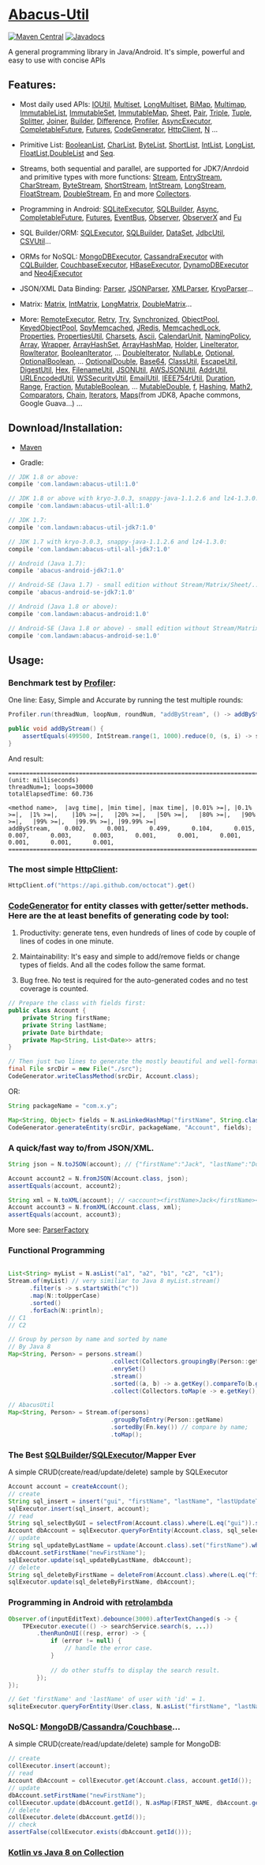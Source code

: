 # [Abacus-Util](http://www.landawn.com)

[![Maven Central](https://img.shields.io/maven-central/v/com.landawn/abacus-util.svg)](https://maven-badges.herokuapp.com/maven-central/com.landawn/abacus-util/)
[![Javadocs](https://www.javadoc.io/badge/com.landawn/abacus-util.svg)](https://www.javadoc.io/doc/com.landawn/abacus-util)

A general programming library in Java/Android. It's simple, powerful and easy to use with concise APIs

## Features:

* Most daily used APIs: [IOUtil][], [Multiset][], [LongMultiset][], [BiMap][], [Multimap][], [ImmutableList][], [ImmutableSet][], [ImmutableMap][], [Sheet][], [Pair][], [Triple][], [Tuple][], [Splitter][], [Joiner][], [Builder][], [Difference][], [Profiler][], [AsyncExecutor][], [CompletableFuture][], [Futures][], [CodeGenerator][], [HttpClient][], [N][] ...

* Primitive List: [BooleanList][], [CharList][], [ByteList][], [ShortList][], [IntList][], [LongList][], [FloatList][],[DoubleList][] and [Seq][].

* Streams, both sequential and parallel, are supported for JDK7/Anrdoid and primitive types with more functions: [Stream][], [EntryStream][], [CharStream][], [ByteStream][], [ShortStream][], [IntStream][], [LongStream][], [FloatStream][], [DoubleStream][], [Fn][] and more [Collectors][].

* Programming in Android: [SQLiteExecutor][], [SQLBuilder][], [Async][], [CompletableFuture][CompletableFuture_Android], [Futures][Futures_Android], [EventBus][], [Observer][], [ObserverX][] and [Fu][]

* SQL Builder/ORM: [SQLExecutor][], [SQLBuilder][], [DataSet][], [JdbcUtil][], [CSVUtil][]...

* ORMs for NoSQL: [MongoDBExecutor][], [CassandraExecutor][] with [CQLBuilder][], [CouchbaseExecutor][], [HBaseExecutor][], [DynamoDBExecutor][] and [Neo4jExecutor][]

* JSON/XML Data Binding: [Parser][], [JSONParser][], [XMLParser][], [KryoParser][]...

* Matrix: [Matrix][], [IntMatrix][], [LongMatrix][], [DoubleMatrix][]...

* More: [RemoteExecutor](https://static.javadoc.io/com.landawn/abacus-util/1.0/com/landawn/abacus/util/RemoteExecutor.html),
[Retry](https://static.javadoc.io/com.landawn/abacus-util/1.0/com/landawn/abacus/util/Retry.html),
[Try](https://static.javadoc.io/com.landawn/abacus-util/1.0/com/landawn/abacus/util/Try.html),
[Synchronized](https://static.javadoc.io/com.landawn/abacus-util/1.0/com/landawn/abacus/util/Synchronized.html),
[ObjectPool](https://static.javadoc.io/com.landawn/abacus-util/1.0/com/landawn/abacus/pool/ObjectPool.html),
[KeyedObjectPool](https://static.javadoc.io/com.landawn/abacus-util/1.0/com/landawn/abacus/pool/KeyedObjectPool.html),
[SpyMemcached](https://static.javadoc.io/com.landawn/abacus-util/1.0/com/landawn/abacus/cache/SpyMemcached.html),
[JRedis](https://static.javadoc.io/com.landawn/abacus-util/1.0/com/landawn/abacus/cache/JRedis.html),
[MemcachedLock](https://static.javadoc.io/com.landawn/abacus-util/1.0/com/landawn/abacus/util/MemcachedLock.html),
[Properties](https://static.javadoc.io/com.landawn/abacus-util/1.0/com/landawn/abacus/util/Properties.html),
[PropertiesUtil](https://static.javadoc.io/com.landawn/abacus-util/1.0/com/landawn/abacus/util/PropertiesUtil.html),
[Charsets](https://static.javadoc.io/com.landawn/abacus-util/1.0/com/landawn/abacus/util/Charsets.html),
[Ascii](https://static.javadoc.io/com.landawn/abacus-util/1.0/com/landawn/abacus/util/Ascii.html),
[CalendarUnit](https://static.javadoc.io/com.landawn/abacus-util/1.0/com/landawn/abacus/util/CalendarUnit.html),
[NamingPolicy](https://static.javadoc.io/com.landawn/abacus-util/1.0/com/landawn/abacus/util/NamingPolicy.html),
[Array](https://static.javadoc.io/com.landawn/abacus-util/1.0/com/landawn/abacus/util/Array.html),
[Wrapper](https://static.javadoc.io/com.landawn/abacus-util/1.0/com/landawn/abacus/util/Wrapper.html),
[ArrayHashSet](https://static.javadoc.io/com.landawn/abacus-util/1.0/com/landawn/abacus/util/ArrayHashSet.html),
[ArrayHashMap](https://static.javadoc.io/com.landawn/abacus-util/1.0/com/landawn/abacus/util/ArrayHashMap.html),
[Holder](https://static.javadoc.io/com.landawn/abacus-util/1.0/com/landawn/abacus/util/Holder.html),
[LineIterator](https://static.javadoc.io/com.landawn/abacus-util/1.0/com/landawn/abacus/util/LineIterator.html),
[RowIterator](https://static.javadoc.io/com.landawn/abacus-util/1.0/com/landawn/abacus/util/RowIterator.html),
[BooleanIterator](https://static.javadoc.io/com.landawn/abacus-util/1.0/com/landawn/abacus/util/BooleanIterator.html),
...
[DoubleIterator](https://static.javadoc.io/com.landawn/abacus-util/1.0/com/landawn/abacus/util/DoubleIterator.html),
[NullabLe](https://static.javadoc.io/com.landawn/abacus-util/1.0/com/landawn/abacus/util/NullabLe.html),
[Optional](https://static.javadoc.io/com.landawn/abacus-util/1.0/com/landawn/abacus/util/Optional.html),
[OptionalBoolean](https://static.javadoc.io/com.landawn/abacus-util/1.0/com/landawn/abacus/util/OptionalBoolean.html),
...
[OptionalDouble](https://static.javadoc.io/com.landawn/abacus-util/1.0/com/landawn/abacus/util/OptionalDouble.html),
[Base64](https://static.javadoc.io/com.landawn/abacus-util/1.0/com/landawn/abacus/util/Base64.html),
[ClassUtil](https://static.javadoc.io/com.landawn/abacus-util/1.0/com/landawn/abacus/util/ClassUtil.html),
[EscapeUtil](https://static.javadoc.io/com.landawn/abacus-util/1.0/com/landawn/abacus/util/EscapeUtil.html),
[DigestUtil](https://static.javadoc.io/com.landawn/abacus-util/1.0/com/landawn/abacus/util/DigestUtil.html),
[Hex](https://static.javadoc.io/com.landawn/abacus-util/1.0/com/landawn/abacus/util/Hex.html),
[FilenameUtil](https://static.javadoc.io/com.landawn/abacus-util/1.0/com/landawn/abacus/util/FilenameUtil.html),
[JSONUtil](https://static.javadoc.io/com.landawn/abacus-util/1.0/com/landawn/abacus/util/JSONUtil.html),
[AWSJSONUtil](https://static.javadoc.io/com.landawn/abacus-util/1.0/com/landawn/abacus/util/AWSJSONUtil.html),
[AddrUtil](https://static.javadoc.io/com.landawn/abacus-util/1.0/com/landawn/abacus/util/AddrUtil.html),
[URLEncodedUtil](https://static.javadoc.io/com.landawn/abacus-util/1.0/com/landawn/abacus/util/URLEncodedUtil.html),
[WSSecurityUtil](https://static.javadoc.io/com.landawn/abacus-util/1.0/com/landawn/abacus/util/WSSecurityUtil.html),
[EmailUtil](https://static.javadoc.io/com.landawn/abacus-util/1.0/com/landawn/abacus/util/EmailUtil.html),
[IEEE754rUtil](https://static.javadoc.io/com.landawn/abacus-util/1.0/com/landawn/abacus/util/IEEE754rUtil.html),
[Duration](https://static.javadoc.io/com.landawn/abacus-util/1.0/com/landawn/abacus/util/Duration.html),
[Range](https://static.javadoc.io/com.landawn/abacus-util/1.0/com/landawn/abacus/util/Range.html),
[Fraction](https://static.javadoc.io/com.landawn/abacus-util/1.0/com/landawn/abacus/util/Fraction.html),
[MutableBoolean](https://static.javadoc.io/com.landawn/abacus-util/1.0/com/landawn/abacus/util/MutableBoolean.html),
...
[MutableDouble](https://static.javadoc.io/com.landawn/abacus-util/1.0/com/landawn/abacus/util/MutableDouble.html),
[f](https://static.javadoc.io/com.landawn/abacus-util/1.0/com/landawn/abacus/util/f.html),
[Hashing](https://static.javadoc.io/com.landawn/abacus-util/1.0/com/landawn/abacus/hash/Hashing.html),
[Math2](https://static.javadoc.io/com.landawn/abacus-util/1.0/com/landawn/abacus/util/Math2.html),
[Comparators](https://static.javadoc.io/com.landawn/abacus-util/1.0/com/landawn/abacus/util/Comparators.html),
[Chain](https://static.javadoc.io/com.landawn/abacus-util/1.0/com/landawn/abacus/util/Chain.html),
[Iterators](https://static.javadoc.io/com.landawn/abacus-util/1.0/com/landawn/abacus/util/Iterators.html),
[Maps](https://static.javadoc.io/com.landawn/abacus-util/1.0/com/landawn/abacus/util/Maps.html)(from JDK8, Apache commons, Google Guava...) ...


## Download/Installation:

* [Maven](http://search.maven.org/#search%7Cga%7C1%7Cg%3A%22com.landawn%22)

* Gradle:
```gradle
// JDK 1.8 or above:
compile 'com.landawn:abacus-util:1.0'

// JDK 1.8 or above with kryo-3.0.3, snappy-java-1.1.2.6 and lz4-1.3.0:
compile 'com.landawn:abacus-util-all:1.0'

// JDK 1.7:
compile 'com.landawn:abacus-util-jdk7:1.0'

// JDK 1.7 with kryo-3.0.3, snappy-java-1.1.2.6 and lz4-1.3.0:
compile 'com.landawn:abacus-util-all-jdk7:1.0'

// Android (Java 1.7):
compile 'abacus-android-jdk7:1.0'

// Android-SE (Java 1.7) - small edition without Stream/Matrix/Sheet/...:
compile 'abacus-android-se-jdk7:1.0'

// Android (Java 1.8 or above):
compile 'com.landawn:abacus-android:1.0'

// Android-SE (Java 1.8 or above) - small edition without Stream/Matrix/Sheet/...:
compile 'com.landawn:abacus-android-se:1.0'
```

## Usage:

### Benchmark test by [Profiler][]:

One line: Easy, Simple and Accurate by running the test multiple rounds:
```java
Profiler.run(threadNum, loopNum, roundNum, "addByStream", () -> addByStream()).printResult();

public void addByStream() {
    assertEquals(499500, IntStream.range(1, 1000).reduce(0, (s, i) -> s += i));
}

```
And result:
```
========================================================================================================================
(unit: milliseconds)
threadNum=1; loops=30000
totalElapsedTime: 60.736

<method name>,  |avg time|, |min time|, |max time|, |0.01% >=|, |0.1% >=|,  |1% >=|,    |10% >=|,   |20% >=|,   |50% >=|,   |80% >=|,   |90% >=|,   |99% >=|,   |99.9% >=|, |99.99% >=|
addByStream,    0.002,      0.001,      0.499,      0.104,      0.015,      0.007,      0.003,      0.003,      0.001,      0.001,      0.001,      0.001,      0.001,      0.001,      
========================================================================================================================
```
### The most simple [HttpClient][]:

```java
HttpClient.of("https://api.github.com/octocat").get()
```

### [CodeGenerator](https://static.javadoc.io/com.landawn/abacus-util/1.0/com/landawn/abacus/util/CodeGenerator.html) for entity classes with getter/setter methods. Here are the at least benefits of generating code by tool:

1. Productivity: generate tens, even hundreds of lines of code by couple of lines of codes in one minute.

2. Maintainability: It's easy and simple to add/remove fields or change types of fields. And all the codes follow the same format.

3. Bug free. No test is required for the auto-generated codes and no test coverage is counted. 

```java
// Prepare the class with fields first:
public class Account {
    private String firstName;
    private String lastName;
    private Date birthdate;
    private Map<String, List<Date>> attrs;
}

// Then just two lines to generate the mostly beautiful and well-formatted entity class:
final File srcDir = new File("./src");
CodeGenerator.writeClassMethod(srcDir, Account.class);
```
OR:

```java
String packageName = "com.x.y";

Map<String, Object> fields = N.asLinkedHashMap("firstName", String.class, "lastName", String.class, "birthdate", Date.class, "attrs", "Map<String, List<java.sql.Date>>");
CodeGenerator.generateEntity(srcDir, packageName, "Account", fields);
```

### A quick/fast way to/from JSON/XML.
```java
String json = N.toJSON(account); // {"firstName":"Jack", "lastName":"Do", "birthDate":1495815803177}

Account account2 = N.fromJSON(Account.class, json);
assertEquals(account, account2);

String xml = N.toXML(account); // <account><firstName>Jack</firstName><lastName>Do</lastName><birthDate>1495815803177</birthDate></account>
Account account3 = N.fromXML(Account.class, xml);
assertEquals(account, account3);
```

More see: [ParserFactory](https://static.javadoc.io/com.landawn/abacus-util/1.0/com/landawn/abacus/parser/ParserFactory.html)

### Functional Programming
```java

List<String> myList = N.asList("a1", "a2", "b1", "c2", "c1");
Stream.of(myList) // very similiar to Java 8 myList.stream()
      .filter(s -> s.startsWith("c"))
      .map(N::toUpperCase)
      .sorted()
      .forEach(N::println);
// C1
// C2

// Group by person by name and sorted by name
// By Java 8
Map<String, Person> = persons.stream()
                             .collect(Collectors.groupingBy(Person::getName))
                             .enrySet()
                             .stream()
                             .sorted((a, b) -> a.getKey().compareTo(b.getKey())) // compare by name;
                             .collect(Collectors.toMap(e -> e.getKey(), e.getValue()));

// AbacusUtil
Map<String, Person> = Stream.of(persons)
                             .groupByToEntry(Person::getName)
                             .sortedBy(Fn.key()) // compare by name;
                             .toMap();

```

### The Best [SQLBuilder][]/[SQLExecutor][]/Mapper Ever
A simple CRUD(create/read/update/delete) sample by SQLExecutor

```java
Account account = createAccount();
// create
String sql_insert = insert("gui", "firstName", "lastName", "lastUpdateTime").into(Account.class).sql();
sqlExecutor.insert(sql_insert, account);
// read
String sql_selectByGUI = selectFrom(Account.class).where(L.eq("gui")).sql();
Account dbAccount = sqlExecutor.queryForEntity(Account.class, sql_selectByGUI, account);
// update
String sql_updateByLastName = update(Account.class).set("firstName").where(L.eq("lastName")).sql();
dbAccount.setFirstName("newFirstName");
sqlExecutor.update(sql_updateByLastName, dbAccount);
// delete
String sql_deleteByFirstName = deleteFrom(Account.class).where(L.eq("firstName)).sql();
sqlExecutor.update(sql_deleteByFirstName, dbAccount);
```

### Programming in Android with [retrolambda](https://github.com/orfjackal/retrolambda)

```java
Observer.of(inputEditText).debounce(3000).afterTextChanged(s -> {
    TPExecutor.execute(() -> searchService.search(s, ...))
        .thenRunOnUI((resp, error) -> {
            if (error != null) {
                // handle the error case.
            }
            
            // do other stuffs to display the search result.            
        });
});

// Get 'firstName' and 'lastName' of user with 'id' = 1.             
sqliteExecutor.queryForEntity(User.class, N.asList("firstName", "lastName"), eq("id", 1));
```

### NoSQL: [MongoDB][MongoDBExecutor]/[Cassandra][CassandraExecutor]/[Couchbase][CouchbaseExecutor]...
A simple CRUD(create/read/update/delete) sample for MongoDB:
```java
// create
collExecutor.insert(account);
// read
Account dbAccount = collExecutor.get(Account.class, account.getId());
// update
dbAccount.setFirstName("newFirstName");
collExecutor.update(dbAccount.getId(), N.asMap(FIRST_NAME, dbAccount.getFirstName()));
// delete
collExecutor.delete(dbAccount.getId());
// check
assertFalse(collExecutor.exists(dbAccount.getId()));
```

### [Kotlin vs Java 8 on Collection](./Java_Kotlin.md)


[IOUtil]: https://static.javadoc.io/com.landawn/abacus-util/1.0/com/landawn/abacus/util/IOUtil.html
[Multiset]: https://static.javadoc.io/com.landawn/abacus-util/1.0/com/landawn/abacus/util/Multiset.html
[LongMultiset]: https://static.javadoc.io/com.landawn/abacus-util/1.0/com/landawn/abacus/util/LongMultiset.html
[BiMap]: https://static.javadoc.io/com.landawn/abacus-util/1.0/com/landawn/abacus/util/BiMap.html
[Multimap]: https://static.javadoc.io/com.landawn/abacus-util/1.0/com/landawn/abacus/util/Multimap.html
[ImmutableList]: https://static.javadoc.io/com.landawn/abacus-util/1.0/com/landawn/abacus/util/ImmutableList.html
[ImmutableSet]: https://static.javadoc.io/com.landawn/abacus-util/1.0/com/landawn/abacus/util/ImmutableSet.html
[ImmutableMap]: https://static.javadoc.io/com.landawn/abacus-util/1.0/com/landawn/abacus/util/ImmutableMap.html
[Sheet]: https://static.javadoc.io/com.landawn/abacus-util/1.0/com/landawn/abacus/util/Sheet.html
[Pair]: https://static.javadoc.io/com.landawn/abacus-util/1.0/com/landawn/abacus/util/Pair.html
[Triple]: https://static.javadoc.io/com.landawn/abacus-util/1.0/com/landawn/abacus/util/Triple.html
[Tuple]: https://static.javadoc.io/com.landawn/abacus-util/1.0/com/landawn/abacus/util/Tuple.html
[Splitter]: https://static.javadoc.io/com.landawn/abacus-util/1.0/com/landawn/abacus/util/Splitter.html
[Joiner]: https://static.javadoc.io/com.landawn/abacus-util/1.0/com/landawn/abacus/util/Joiner.html
[Builder]: https://static.javadoc.io/com.landawn/abacus-util/1.0/com/landawn/abacus/util/Builder.html
[Difference]: https://static.javadoc.io/com.landawn/abacus-util/1.0/com/landawn/abacus/util/Difference.html
[Profiler]: https://static.javadoc.io/com.landawn/abacus-util/1.0/com/landawn/abacus/util/Profiler.html
[AsyncExecutor]: https://static.javadoc.io/com.landawn/abacus-util/1.0/com/landawn/abacus/util/AsyncExecutor.html
[CompletableFuture]: https://static.javadoc.io/com.landawn/abacus-util/1.0/com/landawn/abacus/util/CompletableFuture.html
[Futures]: https://static.javadoc.io/com.landawn/abacus-util/1.0/com/landawn/abacus/util/Futures.html
[CodeGenerator]: https://static.javadoc.io/com.landawn/abacus-util/1.0/com/landawn/abacus/util/CodeGenerator.html
[HttpClient]: https://static.javadoc.io/com.landawn/abacus-util/1.0/com/landawn/abacus/http/HttpClient.html
[N]:https://static.javadoc.io/com.landawn/abacus-util/1.0/com/landawn/abacus/util/N.html

[BooleanList]: https://static.javadoc.io/com.landawn/abacus-util/1.0/com/landawn/abacus/util/BooleanList.html
[CharList]: https://static.javadoc.io/com.landawn/abacus-util/1.0/com/landawn/abacus/util/CharList.html
[ByteList]: https://static.javadoc.io/com.landawn/abacus-util/1.0/com/landawn/abacus/util/ByteList.html
[ShortList]: https://static.javadoc.io/com.landawn/abacus-util/1.0/com/landawn/abacus/util/ShortList.html
[IntList]: https://static.javadoc.io/com.landawn/abacus-util/1.0/com/landawn/abacus/util/IntList.html
[LongList]: https://static.javadoc.io/com.landawn/abacus-util/1.0/com/landawn/abacus/util/LongList.html
[FloatList]: https://static.javadoc.io/com.landawn/abacus-util/1.0/com/landawn/abacus/util/FloatList.html
[DoubleList]: https://static.javadoc.io/com.landawn/abacus-util/1.0/com/landawn/abacus/util/DoubleList.html
[Seq]: https://static.javadoc.io/com.landawn/abacus-util/1.0/com/landawn/abacus/util/Seq.html

[Stream]: https://static.javadoc.io/com.landawn/abacus-util/1.0/com/landawn/abacus/util/stream/Stream.html
[EntryStream]: https://static.javadoc.io/com.landawn/abacus-util/1.0/com/landawn/abacus/util/stream/EntryStream.html
[CharStream]: https://static.javadoc.io/com.landawn/abacus-util/1.0/com/landawn/abacus/util/stream/CharStream.html
[ByteStream]: https://static.javadoc.io/com.landawn/abacus-util/1.0/com/landawn/abacus/util/stream/ByteStream.html
[ShortStream]: https://static.javadoc.io/com.landawn/abacus-util/1.0/com/landawn/abacus/util/stream/ShortStream.html
[IntStream]: https://static.javadoc.io/com.landawn/abacus-util/1.0/com/landawn/abacus/util/stream/IntStream.html
[LongStream]: https://static.javadoc.io/com.landawn/abacus-util/1.0/com/landawn/abacus/util/stream/LongStream.html
[FloatStream]: https://static.javadoc.io/com.landawn/abacus-util/1.0/com/landawn/abacus/util/stream/FloatStream.html
[DoubleStream]: https://static.javadoc.io/com.landawn/abacus-util/1.0/com/landawn/abacus/util/stream/DoubleStream.html
[Fn]: https://static.javadoc.io/com.landawn/abacus-util/1.0/com/landawn/abacus/util/Fn.html
[Collectors]: https://static.javadoc.io/com.landawn/abacus-util/1.0/com/landawn/abacus/util/stream/Collectors.html

[SQLiteExecutor]: https://static.javadoc.io/com.landawn/abacus-util/1.0/com/landawn/abacus/android/util/SQLiteExecutor.html
[SQLBuilder]: https://static.javadoc.io/com.landawn/abacus-util/1.0/com/landawn/abacus/util/SQLBuilder.html
[Async]: https://static.javadoc.io/com.landawn/abacus-util/1.0/com/landawn/abacus/android/util/Async.html
[CompletableFuture_Android]: https://static.javadoc.io/com.landawn/abacus-util/1.0/com/landawn/abacus/android/util/CompletableFuture.html
[Futures_Android]: https://static.javadoc.io/com.landawn/abacus-util/1.0/com/landawn/abacus/android/util/Futures.html
[EventBus]: https://static.javadoc.io/com.landawn/abacus-util/1.0/com/landawn/abacus/eventBus/EventBus.html
[Observer]: https://static.javadoc.io/com.landawn/abacus-util/1.0/com/landawn/abacus/android/util/Observer.html
[ObserverX]: https://static.javadoc.io/com.landawn/abacus-util/1.0/com/landawn/abacus/android/util/ObserverX.html
[Fu]: https://static.javadoc.io/com.landawn/abacus-util/1.0/com/landawn/abacus/android/util/Fu.html

[SQLExecutor]: https://static.javadoc.io/com.landawn/abacus-util/1.0/com/landawn/abacus/util/SQLExecutor.html
[SQLBuilder]: https://static.javadoc.io/com.landawn/abacus-util/1.0/com/landawn/abacus/util/SQLBuilder.html
[DataSet]: https://static.javadoc.io/com.landawn/abacus-util/1.0/com/landawn/abacus/DataSet.html
[JdbcUtil]: https://static.javadoc.io/com.landawn/abacus-util/1.0/com/landawn/abacus/util/JdbcUtil.html
[CSVUtil]: https://static.javadoc.io/com.landawn/abacus-util/1.0/com/landawn/abacus/util/CSVUtil.html

[MongoDBExecutor]: https://static.javadoc.io/com.landawn/abacus-util/1.0/com/landawn/abacus/util/MongoDBExecutor.html
[CassandraExecutor]: https://static.javadoc.io/com.landawn/abacus-util/1.0/com/landawn/abacus/util/CassandraExecutor.html
[CQLBuilder]: https://static.javadoc.io/com.landawn/abacus-util/1.0/com/landawn/abacus/util/CQLBuilder.html
[CouchbaseExecutor]: https://static.javadoc.io/com.landawn/abacus-util/1.0/com/landawn/abacus/util/CouchbaseExecutor.html
[HBaseExecutor]: https://static.javadoc.io/com.landawn/abacus-util/1.0/com/landawn/abacus/util/HBaseExecutor.html
[DynamoDBExecutor]: https://static.javadoc.io/com.landawn/abacus-util/1.0/com/landawn/abacus/util/DynamoDBExecutor.html
[Neo4jExecutor]: https://static.javadoc.io/com.landawn/abacus-util/1.0/com/landawn/abacus/util/Neo4jExecutor.html

[Parser]: https://static.javadoc.io/com.landawn/abacus-util/1.0/com/landawn/abacus/parser/Parser.html
[JSONParser]: https://static.javadoc.io/com.landawn/abacus-util/1.0/com/landawn/abacus/parser/JSONParser.html
[XMLParser]: https://static.javadoc.io/com.landawn/abacus-util/1.0/com/landawn/abacus/parser/XMLParser.html
[KryoParser]: https://static.javadoc.io/com.landawn/abacus-util/1.0/com/landawn/abacus/parser/KryoParser.html

[Matrix]: https://static.javadoc.io/com.landawn/abacus-util/1.0/com/landawn/abacus/util/Matrix.html
[IntMatrix]: https://static.javadoc.io/com.landawn/abacus-util/1.0/com/landawn/abacus/util/IntMatrix.html
[LongMatrix]: https://static.javadoc.io/com.landawn/abacus-util/1.0/com/landawn/abacus/util/LongMatrix.html
[DoubleMatrix]: https://static.javadoc.io/com.landawn/abacus-util/1.0/com/landawn/abacus/util/DoubleMatrix.html
